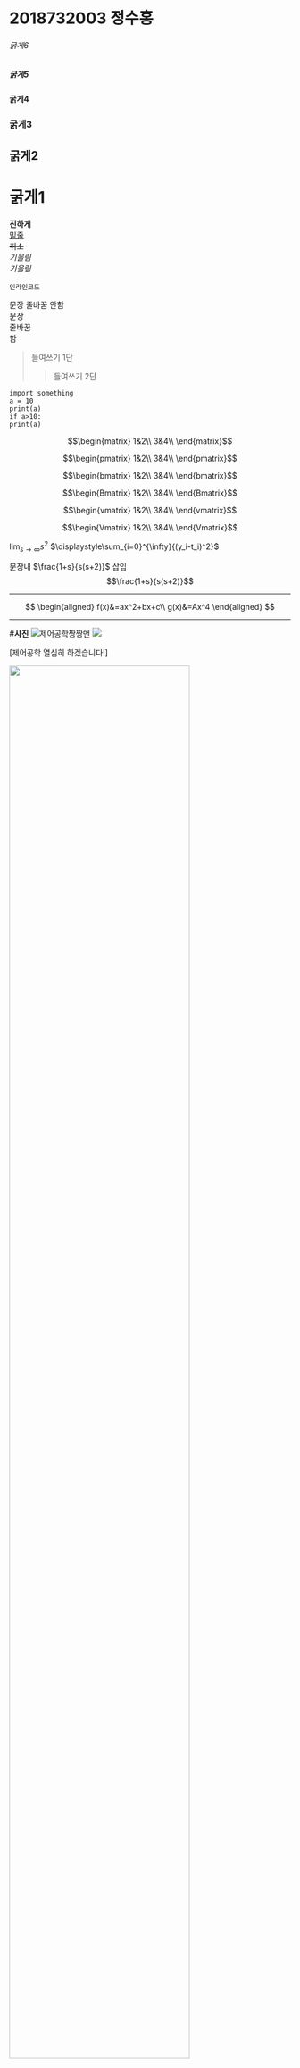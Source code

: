 # 2018732003 정수홍

###### 굵게6
##### 굵게5
#### 굵게4
### 굵게3
## 굵게2
# 굵게1


**진하게**  
<u>밑줄</u>  
~~취소~~   
_기울림_  
<em>기울림</em>

`인라인코드`

문장 줄바꿈 안함
<br>문장
<br>줄바꿈
<br>함


> 들여쓰기 1단
>> 들여쓰기 2단



```
import something
a = 10
print(a)
if a>10:
print(a)
```


$$\begin{matrix}   
1&2\\
3&4\\ 
\end{matrix}$$

$$\begin{pmatrix}
1&2\\
3&4\\ 
\end{pmatrix}$$

$$\begin{bmatrix}
1&2\\
3&4\\ 
\end{bmatrix}$$

$$\begin{Bmatrix}
1&2\\
3&4\\ 
\end{Bmatrix}$$

$$\begin{vmatrix}
1&2\\
3&4\\ 
\end{vmatrix}$$

$$\begin{Vmatrix}
1&2\\
3&4\\ 
\end{Vmatrix}$$



$\displaystyle\lim_{s\rightarrow\infty}{s^2}$
$\displaystyle\sum_{i=0}^{\infty}{(y_i-t_i)^2}$


문장내 $\frac{1+s}{s(s+2)}$ 삽입
$$\frac{1+s}{s(s+2)}$$

---

$$
\begin{aligned}
f(x)&=ax^2+bx+c\\
g(x)&=Ax^4
\end{aligned}
$$

---

#**사진**
![제어공학짱짱맨](https://ei.kw.ac.kr/data/professorImg/i1501201599400.jpg)
<img src="https://ei.kw.ac.kr/data/professorImg/i1501201599400.jpg"/>

[제어공학 열심히 하겠습니다!]


<img width="80%" src="https://user-images.githubusercontent.com/16822641/109461495-913fc480-7aa5-11eb-9d0e-aff762669f98.gif"/>


#**체크박스**
 * [ ] 비어있는 체크박스  
 * [x] 체크된 체크박스


#**하이퍼링크**
[바로가기](https://google.com)  
<https://google.com>

#**수평선**
***

---

#**표**
| 1열 | 2열 | 3열 |
| :------- | ----: | :---: |
| 바디1 | 바디2 | 바디3 |
| 바디4 | 바디5 | 바디6 |

#**목록**
* 사과
* 오렌지
  + 딸기
  + 파인애플
- 포도
- 바나나
1. 참외
2. 수박


